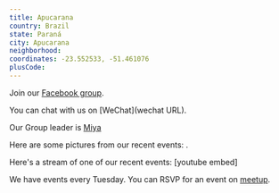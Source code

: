 ```yaml
---
title: Apucarana
country: Brazil
state: Paraná
city: Apucarana
neighborhood: 
coordinates: -23.552533, -51.461076
plusCode:
---
```

Join our [Facebook group](https://www.facebook.com/groups/free.code.camp.your.apucarana.parana).

You can chat with us on [WeChat](wechat URL).

Our Group leader is [Miya](freecodecamp.org/miya)

Here are some pictures from our recent events:
![]().

Here's a stream of one of our recent events:
[youtube embed]

We have events every Tuesday. You can RSVP for an event on [meetup](meetupurl).
